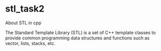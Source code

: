 # stl_task2
About STL in cpp

The Standard Template Library (STL)
 is a set of C++ template classes 
to provide common programming 
data structures and functions 
such as vector, lists, stacks, etc.
